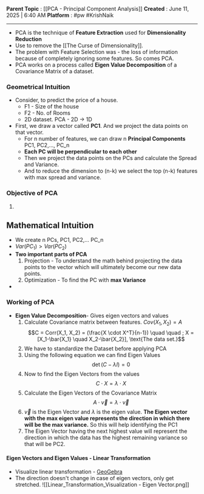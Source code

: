 **Parent Topic** : [[PCA - Principal Component Analysis]]
**Created** : June 11, 2025 | 6:40 AM
**Platform** : #pw #KrishNaik 

---
- PCA is the technique of **Feature Extraction** used for **Dimensionality Reduction**
- Use to remove the [[The Curse of Dimensionality]].
- The problem with Feature Selection was - the loss of information because of completely ignoring some features. So comes PCA.
- PCA works on a process called **Eigen Value Decomposition** of a Covariance Matrix of a dataset.
### Geometrical Intuition
- Consider, to predict the price of a house. 
	- F1 - Size of the house
	- F2 - No. of Rooms
	- 2D dataset. PCA - 2D -> 1D
- First, we draw a vector called **PC1**. And we project the data points on that vector.
	- For n number of features, we can draw n **Principal Components** PC1, PC2,..., PC_n
	- **Each PC will be perpendicular to each other**
	- Then we project the data points on the PCs and calculate the Spread and Variance.
	- And to reduce the dimension to (n-k) we select the top (n-k) features with max spread and variance.
### Objective of PCA
1. 
## Mathematical Intuition
- We create n PCs, PC1, PC2,... PC_n
- $Var(PC_1) > Var(PC_2)$
- **Two important parts of PCA**
	1. Projection - To understand the math behind projecting the data points to the vector which will ultimately become our new data points.
	2. Optimization -  To find the PC with **max Variance**
-   

### Working of PCA
- **Eigen Value Decomposition**- Gives eigen vectors and values
	1. Calculate Covariance matrix between features. $Cov(X_1, X_2) = A$                  $$C = Corr(X_1, X_2) = (\frac{X \cdot X^T}{n-1}) \quad \quad ; X = [X_1-\bar{X_1} \quad X_2-\bar{X_2}], \text{The data set.}$$
	2. We have to standardize the Dataset before applying PCA
	3. Using the following equation we can find Eigen Values $$ \det(C - \lambda I) = 0$$
	4. Now to find the Eigen Vectors from the values $$ C \cdot X = \lambda \cdot X$$
	5. Calculate the Eigen Vectors of the Covariance Matrix$$A \cdot \vec{v} = \lambda \cdot \vec{v}$$
	6. $\vec{v}$ is the Eigen Vector and $\lambda$ is the eigen value. **The Eigen vector with the max eigen value represents the direction in which there will be the max variance.** So this will help identifying the PC1
	7. The Eigen Vector having the next highest value will represent the direction in which the data has the highest remaining variance so that will be PC2.
#### Eigen Vectors and Eigen Values - Linear Transformation
- Visualize linear transformation - [GeoGebra](https://www.geogebra.org/m/YCZa8TAH)
- The direction doesn't change in case of eigen vectors, only get stretched.
	![[Linear_Transformation_Visualization - Eigen Vector.png]]
 

